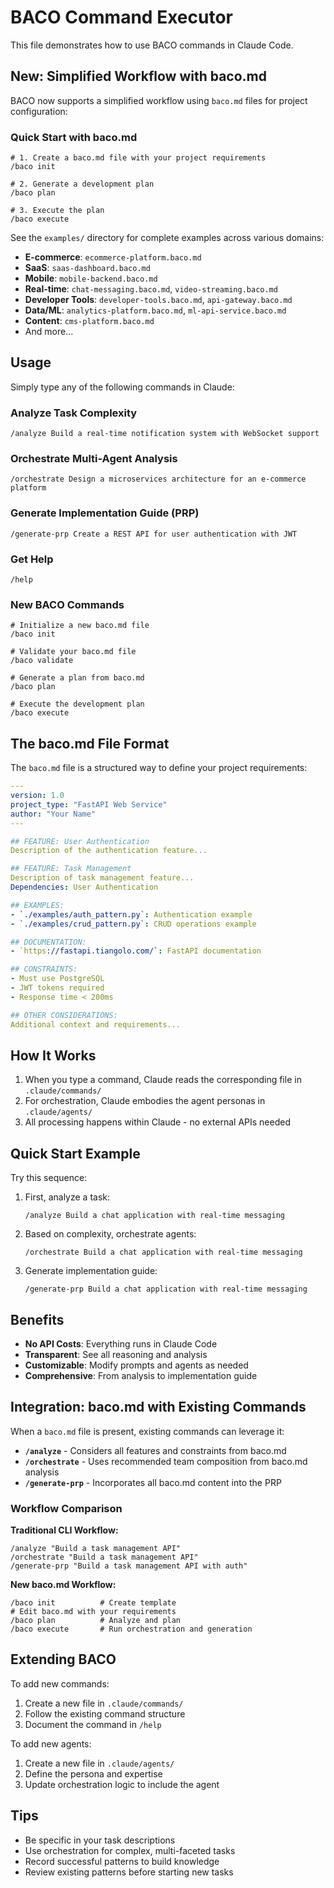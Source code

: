 # BACO Command Executor

This file demonstrates how to use BACO commands in Claude Code.

## New: Simplified Workflow with baco.md

BACO now supports a simplified workflow using `baco.md` files for project configuration:

### Quick Start with baco.md
```
# 1. Create a baco.md file with your project requirements
/baco init

# 2. Generate a development plan
/baco plan

# 3. Execute the plan
/baco execute
```

See the `examples/` directory for complete examples across various domains:
- **E-commerce**: `ecommerce-platform.baco.md`
- **SaaS**: `saas-dashboard.baco.md`
- **Mobile**: `mobile-backend.baco.md`
- **Real-time**: `chat-messaging.baco.md`, `video-streaming.baco.md`
- **Developer Tools**: `developer-tools.baco.md`, `api-gateway.baco.md`
- **Data/ML**: `analytics-platform.baco.md`, `ml-api-service.baco.md`
- **Content**: `cms-platform.baco.md`
- And more...

## Usage

Simply type any of the following commands in Claude:

### Analyze Task Complexity
```
/analyze Build a real-time notification system with WebSocket support
```

### Orchestrate Multi-Agent Analysis
```
/orchestrate Design a microservices architecture for an e-commerce platform
```

### Generate Implementation Guide (PRP)
```
/generate-prp Create a REST API for user authentication with JWT
```

### Get Help
```
/help
```

### New BACO Commands
```
# Initialize a new baco.md file
/baco init

# Validate your baco.md file
/baco validate

# Generate a plan from baco.md
/baco plan

# Execute the development plan
/baco execute
```

## The baco.md File Format

The `baco.md` file is a structured way to define your project requirements:

```yaml
---
version: 1.0
project_type: "FastAPI Web Service"
author: "Your Name"
---

## FEATURE: User Authentication
Description of the authentication feature...

## FEATURE: Task Management
Description of task management feature...
Dependencies: User Authentication

## EXAMPLES:
- `./examples/auth_pattern.py`: Authentication example
- `./examples/crud_pattern.py`: CRUD operations example

## DOCUMENTATION:
- `https://fastapi.tiangolo.com/`: FastAPI documentation

## CONSTRAINTS:
- Must use PostgreSQL
- JWT tokens required
- Response time < 200ms

## OTHER CONSIDERATIONS:
Additional context and requirements...
```

## How It Works

1. When you type a command, Claude reads the corresponding file in `.claude/commands/`
2. For orchestration, Claude embodies the agent personas in `.claude/agents/`
3. All processing happens within Claude - no external APIs needed

## Quick Start Example

Try this sequence:

1. First, analyze a task:
   ```
   /analyze Build a chat application with real-time messaging
   ```

2. Based on complexity, orchestrate agents:
   ```
   /orchestrate Build a chat application with real-time messaging
   ```

3. Generate implementation guide:
   ```
   /generate-prp Build a chat application with real-time messaging
   ```

## Benefits

- **No API Costs**: Everything runs in Claude Code
- **Transparent**: See all reasoning and analysis
- **Customizable**: Modify prompts and agents as needed
- **Comprehensive**: From analysis to implementation guide

## Integration: baco.md with Existing Commands

When a `baco.md` file is present, existing commands can leverage it:

- **`/analyze`** - Considers all features and constraints from baco.md
- **`/orchestrate`** - Uses recommended team composition from baco.md analysis
- **`/generate-prp`** - Incorporates all baco.md content into the PRP

### Workflow Comparison

**Traditional CLI Workflow:**
```
/analyze "Build a task management API"
/orchestrate "Build a task management API"
/generate-prp "Build a task management API with auth"
```

**New baco.md Workflow:**
```
/baco init          # Create template
# Edit baco.md with your requirements
/baco plan          # Analyze and plan
/baco execute       # Run orchestration and generation
```

## Extending BACO

To add new commands:
1. Create a new file in `.claude/commands/`
2. Follow the existing command structure
3. Document the command in `/help`

To add new agents:
1. Create a new file in `.claude/agents/`
2. Define the persona and expertise
3. Update orchestration logic to include the agent

## Tips

- Be specific in your task descriptions
- Use orchestration for complex, multi-faceted tasks
- Record successful patterns to build knowledge
- Review existing patterns before starting new tasks